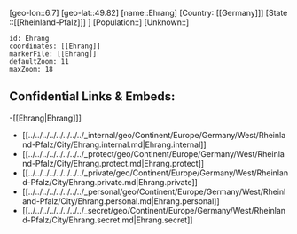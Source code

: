﻿---
location: [49.82,6.7]
mapzoom: [7,12] 
mapmarker: city 
type: City
tags:
- geo/City


SpocWebEntityId: 29988
isDeleted: false
confidential: public

---
[geo-lon::6.7]
[geo-lat::49.82]
[name::Ehrang]
[Country::[[Germany]]]
[State ::[[Rheinland-Pfalz]]] ]
[Population::]
[Unknown::]


```leaflet
id: Ehrang
coordinates: [[Ehrang]]
markerFile: [[Ehrang]]
defaultZoom: 11 
maxZoom: 18
```


## Confidential Links & Embeds: 
-[[Ehrang|Ehrang]]] 
- [[../../../../../../../../_internal/geo/Continent/Europe/Germany/West/Rheinland-Pfalz/City/Ehrang.internal.md|Ehrang.internal]] 
- [[../../../../../../../../_protect/geo/Continent/Europe/Germany/West/Rheinland-Pfalz/City/Ehrang.protect.md|Ehrang.protect]] 
- [[../../../../../../../../_private/geo/Continent/Europe/Germany/West/Rheinland-Pfalz/City/Ehrang.private.md|Ehrang.private]] 
- [[../../../../../../../../_personal/geo/Continent/Europe/Germany/West/Rheinland-Pfalz/City/Ehrang.personal.md|Ehrang.personal]] 
- [[../../../../../../../../_secret/geo/Continent/Europe/Germany/West/Rheinland-Pfalz/City/Ehrang.secret.md|Ehrang.secret]] 
